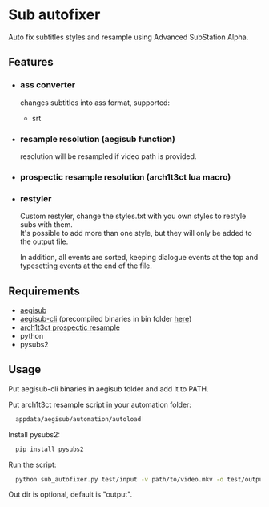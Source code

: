 # Sub autofixer

Auto fix subtitles styles and resample using Advanced SubStation Alpha.

## Features

- ### ass converter
  changes subtitles into ass format, supported:
  - srt
- ### resample resolution (aegisub function)
  resolution will be resampled if video path is provided.
- ### prospectic resample resolution (arch1t3ct lua macro)
- ### restyler

  Custom restyler, change the styles.txt with you own styles to restyle subs with them.\
  It's possible to add more than one style, but they will only be added to the output file.

  In addition, all events are sorted, keeping dialogue events at the top and typesetting events at the end of the file.

## Requirements

- [aegisub](https://github.com/arch1t3cht/Aegisub)
- [aegisub-cli](https://github.com/arch1t3cht/Aegisub) (precompiled binaries in bin folder [here](https://github.com/I-Muxettieri/sub-autofixer/blob/main/bin/aegisub-cli.exe))
- [arch1t3ct prospectic resample](https://github.com/TypesettingTools/arch1t3cht-Aegisub-Scripts/blob/main/macros/arch.Resample.moon)
- python
- pysubs2

## Usage

Put aegisub-cli binaries in aegisub folder and add it to PATH.

Put arch1t3ct resample script in your automation folder:

```bash
  appdata/aegisub/automation/autoload
```

Install pysubs2:

```bash
  pip install pysubs2
```

Run the script:

```bash
  python sub_autofixer.py test/input -v path/to/video.mkv -o test/output
```

Out dir is optional, default is "output".
